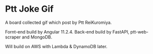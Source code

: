 # Ptt Joke Gif

A board collected gif which post by Ptt ReiKuromiya.

Fornt-end build by Angular 11.2.4.
Back-end build by FastAPI, ptt-web-scraper and MongoDB.

Will build on AWS with Lambda & DynamoDB later.